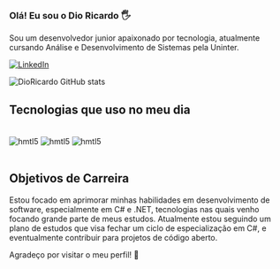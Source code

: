 
### Olá! Eu sou o Dio Ricardo 🖐️

Sou um desenvolvedor junior apaixonado por tecnologia, atualmente cursando Análise e Desenvolvimento de Sistemas pela Uninter.

[![LinkedIn](https://img.shields.io/badge/LinkedIn-0077B5?style=for-the-badge&logo=linkedin&logoColor=white)](https://www.linkedin.com/in/dio-ricardo)

![DioRicardo GitHub stats](https://github-readme-stats.vercel.app/api?username=DioRicardo&show_icons=true&theme=tokyonight)

## Tecnologias que uso no meu dia

<div style="display: inline_block"><br/>
    <img align="center" alt="hmtl5" src="https://img.shields.io/badge/C%23-239120?style=for-the-badge&logo=c-sharp&logoColor=white" />
    <img align="center" alt="hmtl5" src="https://img.shields.io/badge/.NET-5C2D91?style=for-the-badge&logo=.net&logoColor=white" />
    <img align="center" alt="hmtl5" src="https://img.shields.io/badge/MySQL-00000F?style=for-the-badge&logo=mysql&logoColor=white" />
</div><br/>

## Objetivos de Carreira

Estou focado em aprimorar minhas habilidades em desenvolvimento de software, especialmente em C# e .NET, tecnologias nas quais venho focando grande parte de meus estudos. Atualmente estou seguindo um plano de estudos que visa fechar um ciclo de especialização em C#, e eventualmente contribuir para projetos de código aberto.

Agradeço por visitar o meu perfil! 👋
